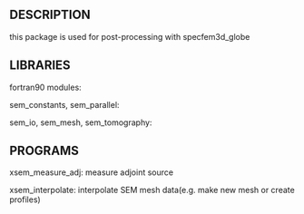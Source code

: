DESCRIPTION
----

  this package is used for post-processing with specfem3d\_globe


LIBRARIES 
----

  fortran90 modules: 

  sem\_constants, sem\_parallel: 

  sem\_io, sem\_mesh, sem\_tomography:


PROGRAMS
----

  xsem\_measure\_adj: measure adjoint source

  xsem\_interpolate: interpolate SEM mesh data(e.g. make new mesh or create profiles)
